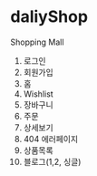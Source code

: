 # daliyShop
Shopping Mall

1. 로그인
2. 회원가입
3. 홈
4. Wishlist
5. 장바구니
6. 주문
7. 상세보기
8. 404 에러페이지
9. 상품목록
10. 블로그(1,2, 싱글)
